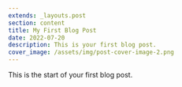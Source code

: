 ```yaml
---
extends: _layouts.post
section: content
title: My First Blog Post
date: 2022-07-20
description: This is your first blog post.
cover_image: /assets/img/post-cover-image-2.png
---
```


This is the start of your first blog post.
